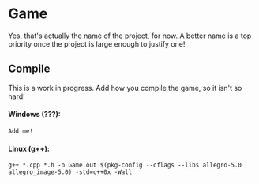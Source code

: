 # Game

Yes, that's actually the name of the project, for now. A better name is a top priority once the project is large enough to justify one!

## Compile

This is a work in progress. Add how you compile the game, so it isn't so hard!

#### Windows (???):

```
Add me!
```

#### Linux (g++):

```
g++ *.cpp *.h -o Game.out $(pkg-config --cflags --libs allegro-5.0 allegro_image-5.0) -std=c++0x -Wall
```
